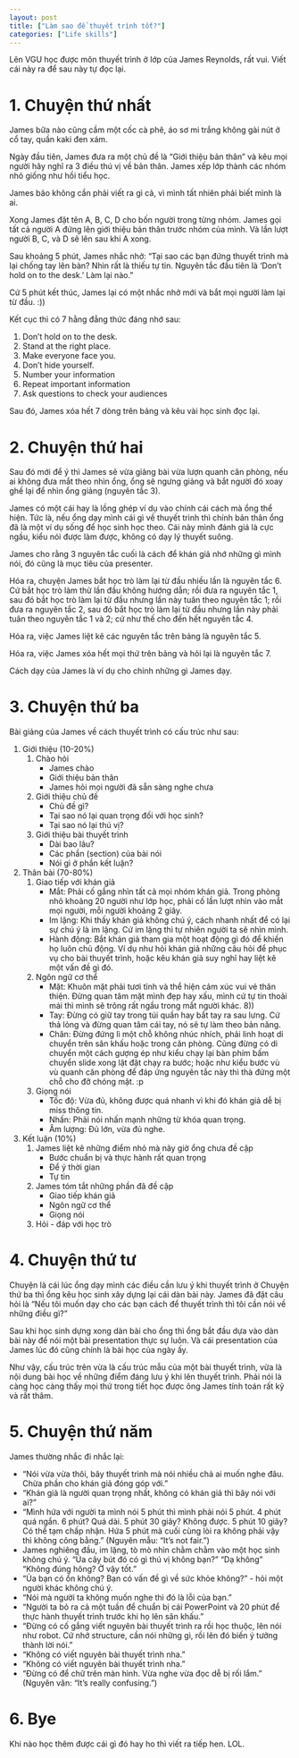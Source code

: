 ```yaml
---
layout: post
title: ["Làm sao để thuyết trình tốt?"]
categories: ["Life skills"]
---
```

Lên VGU học được môn thuyết trình ở lớp của James Reynolds, rất vui. Viết cái này ra để sau này tự đọc lại.

# 1. Chuyện thứ nhất

James bữa nào cũng cầm một cốc cà phê, áo sơ mi trắng không gài nút ở cổ tay, quần kaki đen xám.

Ngày đầu tiên, James đưa ra một chủ đề là “Giới thiệu bản thân” và kêu mọi người hãy nghĩ ra 3 điều thú vị về bản thân. James xếp lớp thành các nhóm nhỏ giống như hồi tiểu học.

James bảo không cần phải viết ra gì cả, vì mình tất nhiên phải biết mình là ai.

Xong James đặt tên A, B, C, D cho bốn người trong từng nhóm. James gọi tất cả người A đứng lên giới thiệu bản thân trước nhóm của mình. Và lần lượt người B, C, và D sẽ lên sau khi A xong.

Sau khoảng 5 phút, James nhắc nhở: “Tại sao các bạn đứng thuyết trình mà lại chống tay lên bàn? Nhìn rất là thiếu tự tin. Nguyên tắc đầu tiên là ‘Don’t hold on to the desk.’ Làm lại nào.”

Cứ 5 phút kết thúc, James lại có một nhắc nhở mới và bắt mọi người làm lại từ đầu. :))

Kết cục thì có 7 hằng đẳng thức đáng nhớ sau:

1. Don’t hold on to the desk.
2. Stand at the right place.
3. Make everyone face you.
4. Don’t hide yourself.
5. Number your information
6. Repeat important information
7. Ask questions to check your audiences

Sau đó, James xóa hết 7 dòng trên bảng và kêu vài học sinh đọc lại.

# 2. Chuyện thứ hai

Sau đó mới để ý thì James sẽ vừa giảng bài vừa lượn quanh căn phòng, nếu ai không đưa mắt theo nhìn ổng, ổng sẽ ngưng giảng và bắt người đó xoay ghế lại để nhìn ổng giảng (nguyên tắc 3).

James có một cái hay là lồng ghép ví dụ vào chính cái cách mà ổng thể hiện. Tức là, nếu ổng dạy mình cái gì về thuyết trình thì chính bản thân ổng đã là một ví dụ sống để học sinh học theo. Cái này mình đánh giá là cực ngầu, kiểu nói được làm được, không có dạy lý thuyết suông.

James cho rằng 3 nguyên tắc cuối là cách để khán giả nhớ những gì mình nói, đó cũng là mục tiêu của presenter.

Hóa ra, chuyện James bắt học trò làm lại từ đầu nhiều lần là nguyên tắc 6. Cứ bắt học trò làm thử lần đầu không hướng dẫn; rồi đưa ra nguyên tắc 1, sau đó bắt học trò làm lại từ đầu nhưng lần này tuân theo nguyên tắc 1; rồi đưa ra nguyên tắc 2, sau đó bắt học trò làm lại từ đầu nhưng lần này phải tuân theo nguyên tắc 1 và 2; cứ như thế cho đến hết nguyên tắc 4.

Hóa ra, việc James liệt kê các nguyên tắc trên bảng là nguyên tắc 5.

Hóa ra, việc James xóa hết mọi thứ trên bảng và hỏi lại là nguyên tắc 7.

Cách dạy của James là ví dụ cho chính những gì James dạy.

# 3. Chuyện thứ ba

Bài giảng của James về cách thuyết trình có cấu trúc như sau:

1. Giới thiệu (10-20%)
    1. Chào hỏi
        - James chào
        - Giới thiệu bản thân
        - James hỏi mọi người đã sẵn sàng nghe chưa
    2. Giới thiệu chủ đề
        - Chủ đề gì?
        - Tại sao nó lại quan trọng đối với học sinh?
        - Tại sao nó lại thú vị?
    3. Giới thiệu bài thuyết trình
        - Dài bao lâu?
        - Các phần (section) của bài nói
        - Nói gì ở phần kết luận?
2. Thân bài (70-80%)
    1. Giao tiếp với khán giả
        - Mắt: Phải cố gắng nhìn tất cả mọi nhóm khán giả. Trong phòng nhỏ khoảng 20 người như lớp học, phải cố lần lượt nhìn vào mắt mọi người, mỗi người khoảng 2 giây.
        - Im lặng: Khi thấy khán giả không chú ý, cách nhanh nhất để có lại sự chú ý là im lặng. Cứ im lặng thì tự nhiên người ta sẽ nhìn mình.
        - Hành động: Bắt khán giả tham gia một hoạt động gì đó để khiến họ luôn chủ động. Ví dụ như hỏi khán giả những câu hỏi để phục vụ cho bài thuyết trình, hoặc kêu khán giả suy nghĩ hay liệt kê một vấn đề gì đó.
    2. Ngôn ngữ cơ thể
        - Mặt: Khuôn mặt phải tươi tỉnh và thể hiện cảm xúc vui vẻ thân thiện. Đừng quan tâm mặt mình đẹp hay xấu, mình cứ tự tin thoải mái thì mình sẽ trông rất ngầu trong mắt người khác. 8))
        - Tay: Đừng có giữ tay trong túi quần hay bắt tay ra sau lưng. Cứ thả lỏng và đừng quan tâm cái tay, nó sẽ tự làm theo bản năng.
        - Chân: Đừng đứng lì một chỗ không nhúc nhích, phải linh hoạt di chuyển trên sân khấu hoặc trong căn phòng. Cũng đừng có di chuyển một cách gượng ép như kiểu chạy lại bàn phím bấm chuyển slide xong lật đật chạy ra bước; hoặc như kiểu bước vù vù quanh căn phòng để đáp ứng nguyên tắc này thì thà đứng một chỗ cho đỡ chóng mặt. :p
    3. Giọng nói
        - Tốc độ: Vừa đủ, không được quá nhanh vì khi đó khán giả dễ bị miss thông tin.
        - Nhấn: Phải nói nhấn mạnh những từ khóa quan trọng.
        - Âm lượng: Đủ lớn, vừa đủ nghe.
3. Kết luận (10%)
    1. James liệt kê những điểm nhỏ mà nãy giờ ổng chưa đề cập
        - Bước chuẩn bị và thực hành rất quan trọng
        - Để ý thời gian
        - Tự tin
    2. James tóm tắt những phần đã đề cập
        - Giao tiếp khán giả
        - Ngôn ngữ cơ thể
        - Giọng nói
    3. Hỏi - đáp với học trò

# 4. Chuyện thứ tư

Chuyện là cái lúc ổng dạy mình các điều cần lưu ý khi thuyết trình ở Chuyện thứ ba thì ổng kêu học sinh xây dựng lại cái dàn bài này. James đã đặt câu hỏi là “Nếu tôi muốn dạy cho các bạn cách để thuyết trình thì tôi cần nói về những điều gì?”

Sau khi học sinh dựng xong dàn bài cho ổng thì ổng bắt đầu dựa vào dàn bài này để nói một bài presentation thực sự luôn. Và cái presentation của James lúc đó cũng chính là bài học của ngày ấy.

Như vậy, cấu trúc trên vừa là cấu trúc mẫu của một bài thuyết trình, vừa là nội dung bài học về những điểm đáng lưu ý khi lên thuyết trình. Phải nói là càng học càng thấy mọi thứ trong tiết học được ông James tính toán rất kỹ và rất thâm.

# 5. Chuyện thứ năm

James thường nhắc đi nhắc lại:

- “Nói vừa vừa thôi, bây thuyết trình mà nói nhiều chả ai muốn nghe đâu. Chừa phần cho khán giả đóng góp với.”
- “Khán giả là người quan trọng nhất, không có khán giả thì bây nói với ai?”
- “Mình hứa với người ta mình nói 5 phút thì mình phải nói 5 phút. 4 phút quá ngắn. 6 phút? Quá dài. 5 phút 30 giây? Không được. 5 phút 10 giây? Có thể tạm chấp nhận. Hứa 5 phút mà cuối cùng lòi ra không phải vậy thì không công bằng.” (Nguyên mẫu: “It’s not fair.”)
- James nghiêng đầu, im lặng, tò mò nhìn chằm chằm vào một học sinh không chú ý. “Ủa cây bút đó có gì thú vị không bạn?” “Dạ không” “Không đúng hông? Ờ vậy tốt.”
- “Ủa bạn có ổn không? Bạn có vấn đề gì về sức khỏe không?” - hỏi một người khác không chú ý.
- “Nói mà người ta không muốn nghe thì đó là lỗi của bạn.”
- “Người ta bỏ ra cả một tuần để chuẩn bị cái PowerPoint và 20 phút để thực hành thuyết trình trước khi họ lên sân khấu.”
- “Đừng có cố gắng viết nguyên bài thuyết trình ra rồi học thuộc, lên nói như robot. Cứ nhớ structure, cần nói những gì, rồi lên đó biến ý tưởng thành lời nói.”
- “Không có viết nguyên bài thuyết trình nha.”
- “Không có viết nguyên bài thuyết trình nha.”
- “Đừng có để chữ trên màn hình. Vừa nghe vừa đọc dễ bị rối lắm.” (Nguyên văn: “It’s really confusing.”)

# 6. Bye

Khi nào học thêm được cái gì đó hay ho thì viết ra tiếp hen. LOL.
